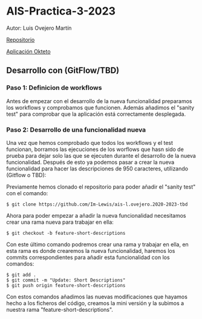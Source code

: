 # AIS-Practica-3-2023

Autor: Luis Ovejero Martín 

[Repositorio](https://github.com/Im-Lewis/ais-l.ovejero.2020-2023-tbd)

[Aplicación Okteto](https://cloud.okteto.com/spaces/im-lewis?resourceId=85c859c2-eb26-45f8-9bae-8c627b925864)

## Desarrollo con (GitFlow/TBD)

### Paso 1: Definicion de workflows
Antes de empezar con el desarrollo de la nueva funcionalidad preparamos los workflows y comprobamos que funcionen. Además añadimos el "sanity test" para comprobar que la aplicación está correctamente desplegada.


### Paso 2: Desarrollo de una funcionalidad nueva 

Una vez que hemos comprobado que todos los workflows y el test funcionan, borramos las ejecuciones de los worflows que hasn sido de prueba para dejar solo las que se ejecuten durante el desarrollo de la nueva funcionalidad. Después de esto ya podemos pasar a crear la nueva funcionalidad para hacer las descripciones de 950 caracteres, utilizando (Gitflow o TBD):

Previamente hemos clonado el repositorio para poder añadir el "sanity test" con el comando: 
```
$ git clone https://github.com/Im-Lewis/ais-l.ovejero.2020-2023-tbd
```

Ahora para poder empezar a añadir la nueva funcionalidad necesitamos crear una rama nueva para trabajar en ella: 
```
$ git checkout -b feature-short-descriptions
```
Con este último comando podremos crear una rama y trabajar en ella, en esta rama es donde crearemos la nueva funcionalidad, haremos los commits correspondientes para añadir esta funcionalidad con los comandos: 
```
$ git add .
$ git commit -m "Update: Short Descriptions"
$ git push origin feature-short-descriptions
```
Con estos comandos añadimos las nuevas modificaciones que hayamos hecho a los ficheros del código, creamos la mini versión y la subimos a nuestra rama "feature-short-descriptions".
